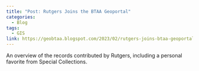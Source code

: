 ```yaml
---
title: "Post: Rutgers Joins the BTAA Geoportal"
categories:
  - Blog
tags:
  - GIS
link: https://geobtaa.blogspot.com/2023/02/rutgers-joins-btaa-geoportal.html
---
```


An overview of the records contributed by Rutgers, including a personal favorite from Special Collections.